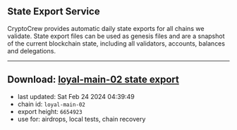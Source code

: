 ## State Export Service
CryptoCrew provides automatic daily state exports for all chains we validate. State export files can be used as genesis files and are a snapshot of the current blockchain state, including all validators, accounts, balances and delegations.

---
**Download: [loyal-main-02 state export](https://dl-eu2.ccvalidators.com/SERVICE/loyal/loyal-main-02_export_6654923.json)**
---

- last updated: Sat Feb 24 2024 04:39:49
- chain id: `loyal-main-02`
- export height: `6654923`
- use for: airdrops, local tests, chain recovery
